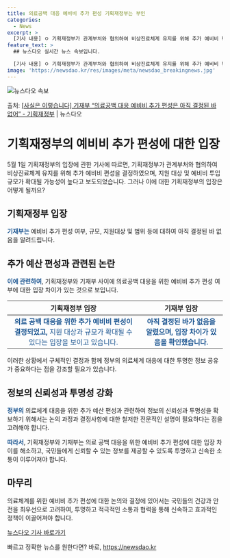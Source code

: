 ```yaml
---
title: 의료공백 대응 예비비 추가 편성 기획재정부는 부인
categories:
  - News
excerpt: >
  [기사 내용] ㅇ 기획재정부가 관계부처와 협의하여 비상진료체계 유지를 위해 추가 예비비 편성을 결정하였으며,…
feature_text: >
  ## 뉴스다오 실시간 뉴스 속보입니다.

  [기사 내용] ㅇ 기획재정부가 관계부처와 협의하여 비상진료체계 유지를 위해 추가 예비비 편성을 결정하였으며,…
image: 'https://newsdao.kr/res/images/meta/newsdao_breakingnews.jpg'
---
```


![뉴스다오 속보](https://newsdao.kr/res/images/meta/newsdao_breakingnews.jpg)

<p>출처: <a href="https://newsdao.kr/3718" rel="dofollow">[사실은 이렇습니다] 기재부 “의료공백 대응 예비비 추가 편성은 아직 결정된 바 없어” - 기획재정부</a> | 뉴스다오</p>

<h1 data-ke-size="size26">기획재정부의 예비비 추가 편성에 대한 입장</h1>
<p data-ke-size="size16">5월 1일 기획재정부의 입장에 관한 기사에 따르면, 기획재정부가 관계부처와 협의하여 비상진료체계 유지를 위해 추가 예비비 편성을 결정하였으며, 지원 대상 및 예비비 투입 규모가 확대될 가능성이 높다고 보도되었습니다. 그러나 이에 대한 기획재정부의 입장은 어떻게 될까요?</p>
<h2 data-ke-size="size24">기획재정부 입장</h2>
<p data-ke-size="size16"><b><span style="color: #1a5490;">기재부는</span></b> 예비비 추가 편성 여부, 규모, 지원대상 및 범위 등에 대하여 아직 결정된 바 없음을 알려드립니다.</p>
<h2 data-ke-size="size24">추가 예산 편성과 관련된 논란</h2>
<p data-ke-size="size16"><b><span style="color: #1a5490;">이에 관련하여</span></b>, 기획재정부와 기재부 사이에 의료공백 대응을 위한 예비비 추가 편성 여부에 대한 입장 차이가 있는 것으로 보입니다.</p>

<table>
	<thead>
		<tr>
			<th style="text-align: center;">기획재정부 입장</th>
			<th style="text-align: center;">기재부 입장</th>
		</tr>
	</thead>
	<tbody>
		<tr>
			<td style="text-align: center; height: 17px;"><b><span style="color: #1a5490;">의료 공백 대응을 위한 추가 예비비 편성이 결정되었고,</span></b><span style="color: #1a5490;"> 지원 대상과 규모가 확대될 수 있다는 입장을 보이고 있습니다.</span></td>
			<td style="text-align: center; height: 17px;"><b><span style="color: #1a5490;">아직 결정된 바가 없음을 알렸으며, 입장 차이가 있음을 확인했습니다.</span></b></td>
		</tr>
	</tbody>
</table>

<p data-ke-size="size16">이러한 상황에서 구체적인 결정과 함께 정부의 의료체계 대응에 대한 투명한 정보 공유가 중요하다는 점을 강조할 필요가 있습니다.</p>

<h2 data-ke-size="size24">정보의 신뢰성과 투명성 강화</h2>
<p data-ke-size="size16"><b><span style="color: #1a5490;">정부의</span></b> 의료체계 대응을 위한 추가 예산 편성과 관련하여 정보의 신뢰성과 투명성을 확보하기 위해서는 논의 과정과 결정사항에 대한 철저한 전문적인 설명이 필요하다는 점을 고려해야 합니다.</p>
<p data-ke-size="size16"><b><span style="color: #1a5490;">따라서</span></b>, 기획재정부와 기재부는 의료 공백 대응을 위한 예비비 추가 편성에 대한 입장 차이를 해소하고, 국민들에게 신뢰할 수 있는 정보를 제공할 수 있도록 투명하고 신속한 소통이 이루어져야 합니다.</p>

<h2 data-ke-size="size24">마무리</h2>
<p data-ke-size="size16">의료체계를 위한 예비비 추가 편성에 대한 논의와 결정에 있어서는 국민들의 건강과 안전을 최우선으로 고려하여, 투명하고 적극적인 소통과 협력을 통해 신속하고 효과적인 정책이 이끌어져야 합니다.</p>
<p data-ke-size="size16"><a href="https://newsdao.kr/3718">뉴스다오 기사 바로가기</a></p> 

빠르고 정확한 뉴스를 원한다면? 바로, <a href="https://newsdao.kr" rel="dofollow">https://newsdao.kr</a>


